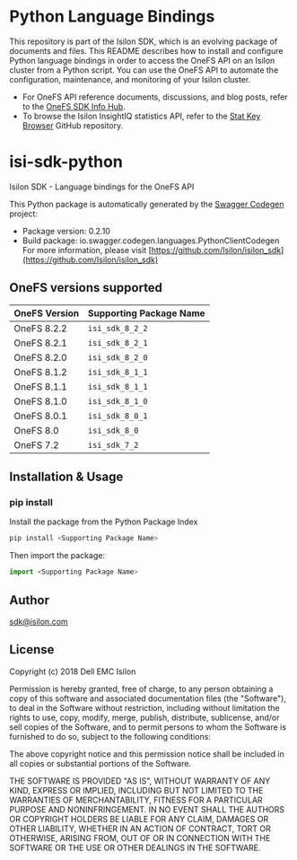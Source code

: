 # Python Language Bindings

This repository is part of the Isilon SDK, which is an evolving package of
documents and files. This README describes how to install and configure Python
language bindings in order to access the OneFS API on an Isilon cluster from a
Python script. You can use the OneFS API to automate the configuration,
maintenance, and monitoring of your Isilon cluster.

* For OneFS API reference documents, discussions, and blog posts, refer to the
[OneFS SDK Info Hub](https://community.emc.com/docs/DOC-48273).
* To browse the Isilon InsightIQ statistics API, refer to the
[Stat Key Browser](https://github.com/isilon/isilon_stat_browser.git)
GitHub repository.

# isi-sdk-python
Isilon SDK - Language bindings for the OneFS API

This Python package is automatically generated by the [Swagger Codegen](https://github.com/swagger-api/swagger-codegen) project:

- Package version: 0.2.10
- Build package: io.swagger.codegen.languages.PythonClientCodegen
For more information, please visit [https://github.com/Isilon/isilon_sdk](https://github.com/Isilon/isilon_sdk)

## OneFS versions supported

OneFS Version   | Supporting Package Name
----------------|-----------------
OneFS 8.2.2     | `isi_sdk_8_2_2`
OneFS 8.2.1     | `isi_sdk_8_2_1`
OneFS 8.2.0     | `isi_sdk_8_2_0`
OneFS 8.1.2     | `isi_sdk_8_1_1`
OneFS 8.1.1     | `isi_sdk_8_1_1`
OneFS 8.1.0     | `isi_sdk_8_1_0`
OneFS 8.0.1     | `isi_sdk_8_0_1`
OneFS 8.0       | `isi_sdk_8_0`
OneFS 7.2       | `isi_sdk_7_2`

## Installation & Usage
### pip install

Install the package from the Python Package Index

```sh
pip install <Supporting Package Name>
```

Then import the package:
```python
import <Supporting Package Name>
```

## Author

sdk@isilon.com


## License

Copyright (c) 2018 Dell EMC Isilon

Permission is hereby granted, free of charge, to any person obtaining a copy
of this software and associated documentation files (the "Software"), to deal
in the Software without restriction, including without limitation the rights
to use, copy, modify, merge, publish, distribute, sublicense, and/or sell
copies of the Software, and to permit persons to whom the Software is
furnished to do so, subject to the following conditions:

The above copyright notice and this permission notice shall be included in all
copies or substantial portions of the Software.

THE SOFTWARE IS PROVIDED "AS IS", WITHOUT WARRANTY OF ANY KIND, EXPRESS OR
IMPLIED, INCLUDING BUT NOT LIMITED TO THE WARRANTIES OF MERCHANTABILITY,
FITNESS FOR A PARTICULAR PURPOSE AND NONINFRINGEMENT. IN NO EVENT SHALL THE
AUTHORS OR COPYRIGHT HOLDERS BE LIABLE FOR ANY CLAIM, DAMAGES OR OTHER
LIABILITY, WHETHER IN AN ACTION OF CONTRACT, TORT OR OTHERWISE, ARISING FROM,
OUT OF OR IN CONNECTION WITH THE SOFTWARE OR THE USE OR OTHER DEALINGS IN THE
SOFTWARE.
